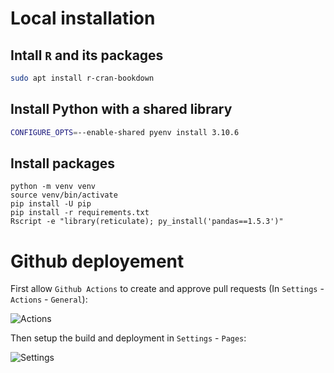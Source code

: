 # Local installation

## Intall `R` and its packages

```bash
sudo apt install r-cran-bookdown
```

## Install Python with a shared library

```bash
CONFIGURE_OPTS=--enable-shared pyenv install 3.10.6
```

## Install packages

```
python -m venv venv
source venv/bin/activate
pip install -U pip
pip install -r requirements.txt
Rscript -e "library(reticulate); py_install('pandas==1.5.3')"
```

# Github deployement

First allow `Github Actions` to create and approve pull requests (In `Settings` - `Actions` - `General`):

![Actions](https://user-images.githubusercontent.com/7115035/230975326-43aa76f2-b8d8-4fd3-9f63-bd516ff97e49.png)

Then setup the build and deployment in `Settings` - `Pages`:

![Settings](https://user-images.githubusercontent.com/7115035/230853603-cf01e5cc-e6de-4c44-9667-a7a82deffcbf.png)
